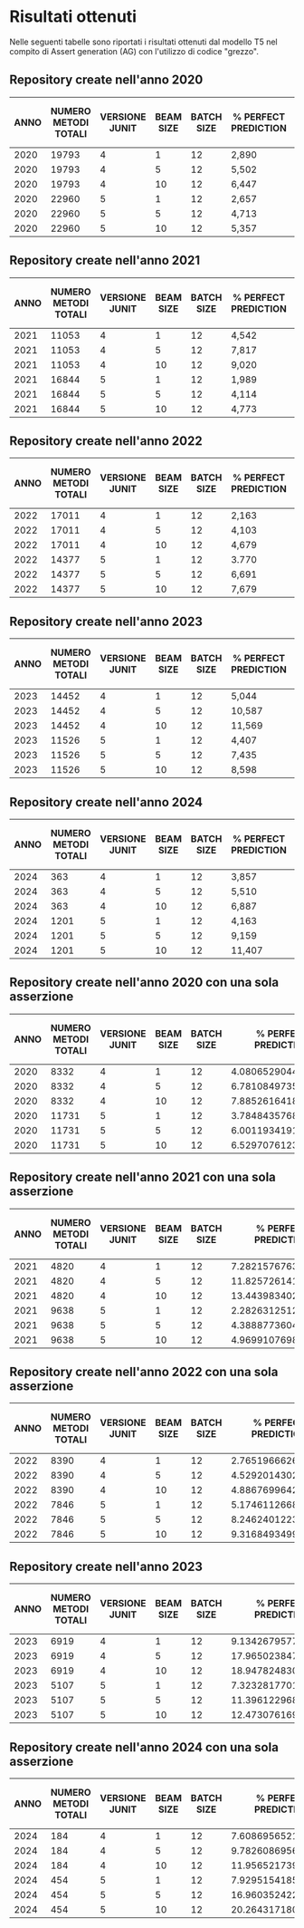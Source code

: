 # Risultati ottenuti
Nelle seguenti tabelle sono riportati i risultati ottenuti dal modello T5 nel compito di Assert generation (AG) con l'utilizzo di codice "grezzo". 

## Repository create nell'anno 2020
| ANNO | NUMERO METODI TOTALI | VERSIONE JUNIT | BEAM SIZE | BATCH SIZE | % PERFECT PREDICTION | NUMERO DI PLACEHOLDER CORRETTI PREDETTI   |
|------|----------------------|----------------|-----------|------------|----------------------|-------------------------------------------|
| 2020 | 19793                | 4              | 1         | 12         | 2,890                | 572                                       |
| 2020 | 19793                | 4              | 5         | 12         | 5,502                | 1089                                      |
| 2020 | 19793                | 4              | 10        | 12         | 6,447                | 1276                                      |
| 2020 | 22960                | 5              | 1         | 12         | 2,657                | 610                                       |
| 2020 | 22960                | 5              | 5         | 12         | 4,713                | 1082                                      |
| 2020 | 22960                | 5              | 10        | 12         | 5,357                | 1230                                      |

## Repository create nell'anno 2021
| ANNO | NUMERO METODI TOTALI | VERSIONE JUNIT | BEAM SIZE | BATCH SIZE | % PERFECT PREDICTION | NUMERO DI PLACEHOLDER CORRETTI PREDETTI |
|------|----------------------|----------------|-----------|------------|----------------------|-----------------------------------------|
| 2021 | 11053                | 4              | 1         | 12         | 4,542                | 502                                     |
| 2021 | 11053                | 4              | 5         | 12         | 7,817                | 864                                     |
| 2021 | 11053                | 4              | 10        | 12         | 9,020                | 997                                     |
| 2021 | 16844                | 5              | 1         | 12         | 1,989                | 335                                     |
| 2021 | 16844                | 5              | 5         | 12         | 4,114                | 693                                     |
| 2021 | 16844                | 5              | 10        | 12         | 4,773                | 804                                     |

## Repository create nell'anno 2022
| ANNO | NUMERO METODI TOTALI | VERSIONE JUNIT | BEAM SIZE | BATCH SIZE | % PERFECT PREDICTION | NUMERO DI PLACEHOLDER CORRETTI PREDETTI |
|------|----------------------|----------------|-----------|------------|----------------------|-----------------------------------------|
| 2022 | 17011                | 4              | 1         | 12         | 2,163                | 368                                     |
| 2022 | 17011                | 4              | 5         | 12         | 4,103                | 698                                     |
| 2022 | 17011                | 4              | 10        | 12         | 4,679                | 796                                     |
| 2022 | 14377                | 5              | 1         | 12         | 3.770                | 542                                     |
| 2022 | 14377                | 5              | 5         | 12         | 6,691                | 962                                     |
| 2022 | 14377                | 5              | 10        | 12         | 7,679                | 1104                                    |


## Repository create nell'anno 2023
| ANNO | NUMERO METODI TOTALI | VERSIONE JUNIT | BEAM SIZE | BATCH SIZE | % PERFECT PREDICTION | NUMERO DI PLACEHOLDER CORRETTI PREDETTI |
|------|----------------------|----------------|-----------|------------|----------------------|-----------------------------------------|
| 2023 | 14452                | 4              | 1         | 12         | 5,044                | 729                                     |
| 2023 | 14452                | 4              | 5         | 12         | 10,587               | 1530                                    |
| 2023 | 14452                | 4              | 10        | 12         | 11,569               | 1672                                    |
| 2023 | 11526                | 5              | 1         | 12         | 4,407                | 508                                     |
| 2023 | 11526                | 5              | 5         | 12         | 7,435                | 857                                     |
| 2023 | 11526                | 5              | 10        | 12         | 8,598                | 991                                     |

## Repository create nell'anno 2024
| ANNO | NUMERO METODI TOTALI | VERSIONE JUNIT | BEAM SIZE | BATCH SIZE | % PERFECT PREDICTION | NUMERO DI PLACEHOLDER CORRETTI PREDETTI |
|------|----------------------|----------------|-----------|------------|----------------------|-----------------------------------------|
| 2024 | 363                  | 4              | 1         | 12         | 3,857                | 14                                      |
| 2024 | 363                  | 4              | 5         | 12         | 5,510                | 20                                      |
| 2024 | 363                  | 4              | 10        | 12         | 6,887                | 25                                      |
| 2024 | 1201                 | 5              | 1         | 12         | 4,163                | 50                                      |
| 2024 | 1201                 | 5              | 5         | 12         | 9,159                | 110                                     |
| 2024 | 1201                 | 5              | 10        | 12         | 11,407               | 137                                     |

## Repository create nell'anno 2020 con una sola asserzione
| ANNO | NUMERO METODI TOTALI | VERSIONE JUNIT | BEAM SIZE | BATCH SIZE | % PERFECT PREDICTION | NUMERO DI PLACEHOLDER CORRETTI PREDETTI |
|------|----------------------|----------------|-----------|------------|----------------------|-----------------------------------------|
| 2020 | 8332                 | 4              | 1         | 12         | 4.080652904464714    | 340                                     |
| 2020 | 8332                 | 4              | 5         | 12         | 6.781084973595776    | 565                                     |
| 2020 | 8332                 | 4              | 10        | 12         | 7.885261641862698    | 657                                     |
| 2020 | 11731                | 5              | 1         | 12         | 3.7848435768476687   | 444                                     |
| 2020 | 11731                | 5              | 5         | 12         | 6.001193419145853    | 704                                     |
| 2020 | 11731                | 5              | 10        | 12         | 6.529707612309266    | 766                                     |

## Repository create nell'anno 2021 con una sola asserzione
| ANNO | NUMERO METODI TOTALI | VERSIONE JUNIT | BEAM SIZE | BATCH SIZE | % PERFECT PREDICTION | NUMERO DI PLACEHOLDER CORRETTI PREDETTI |
|------|----------------------|----------------|-----------|------------|----------------------|-----------------------------------------|
| 2021 | 4820                 | 4              | 1         | 12         | 7.2821576763485485   | 351                                     |
| 2021 | 4820                 | 4              | 5         | 12         | 11.825726141078837   | 570                                     |
| 2021 | 4820                 | 4              | 10        | 12         | 13.443983402489627   | 648                                     |
| 2021 | 9638                 | 5              | 1         | 12         | 2.2826312512969493   | 220                                     |
| 2021 | 9638                 | 5              | 5         | 12         | 4.388877360448226    | 423                                     |
| 2021 | 9638                 | 5              | 10        | 12         | 4.9699107698692675   | 479                                     |

## Repository create nell'anno 2022 con una sola asserzione
| ANNO | NUMERO METODI TOTALI | VERSIONE JUNIT | BEAM SIZE | BATCH SIZE | % PERFECT PREDICTION | NUMERO DI PLACEHOLDER CORRETTI PREDETTI |
|------|----------------------|----------------|-----------|------------|----------------------|-----------------------------------------|
| 2022 | 8390                 | 4              | 1         | 12         | 2.765196662693683    | 232                                     |
| 2022 | 8390                 | 4              | 5         | 12         | 4.529201430274136    | 380                                     |
| 2022 | 8390                 | 4              | 10        | 12         | 4.886769964243146    | 410                                     |
| 2022 | 7846                 | 5              | 1         | 12         | 5.174611266887586    | 406                                     |
| 2022 | 7846                 | 5              | 5         | 12         | 8.24624012235534     | 647                                     |
| 2022 | 7846                 | 5              | 10        | 12         | 9.316849349987255    | 731                                     |

## Repository create nell'anno 2023
| ANNO | NUMERO METODI TOTALI | VERSIONE JUNIT | BEAM SIZE | BATCH SIZE | % PERFECT PREDICTION | NUMERO DI PLACEHOLDER CORRETTI PREDETTI |
|------|----------------------|----------------|-----------|------------|----------------------|-----------------------------------------|
| 2023 | 6919                 | 4              | 1         | 12         | 9.13426795779737     | 632                                     |
| 2023 | 6919                 | 4              | 5         | 12         | 17.965023847376788   | 1243                                    |
| 2023 | 6919                 | 4              | 10        | 12         | 18.94782483017777    | 1311                                    |
| 2023 | 5107                 | 5              | 1         | 12         | 7.323281770119444    | 374                                     |
| 2023 | 5107                 | 5              | 5         | 12         | 11.396122968474643   | 582                                     |
| 2023 | 5107                 | 5              | 10        | 12         | 12.473076169962797   | 637                                     |

## Repository create nell'anno 2024 con una sola asserzione
| ANNO | NUMERO METODI TOTALI | VERSIONE JUNIT | BEAM SIZE | BATCH SIZE | % PERFECT PREDICTION | NUMERO DI PLACEHOLDER CORRETTI PREDETTI |
|------|----------------------|----------------|-----------|------------|----------------------|-----------------------------------------|
| 2024 | 184                  | 4              | 1         | 12         | 7.608695652173914    | 14                                      |
| 2024 | 184                  | 4              | 5         | 12         | 9.782608695652174    | 18                                      |
| 2024 | 184                  | 4              | 10        | 12         | 11.956521739130435   | 22                                      |
| 2024 | 454                  | 5              | 1         | 12         | 7.929515418502203    | 36                                      |
| 2024 | 454                  | 5              | 5         | 12         | 16.96035242290749    | 77                                      |
| 2024 | 454                  | 5              | 10        | 12         | 20.26431718061674    | 92                                      |

